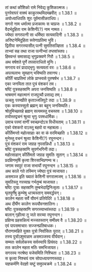 

  
तां कथां कौशिको रामे निवेद्य कुशिकात्मजः।  
पुनरेवापरं वाक्यं काकुत्स्थमिदमब्रवीत् ॥ 1.38.1 ॥   
अयोध्याधिपतिः शूरः पूर्वमासीन्नराधिपः।  
सगरो नाम धर्मात्मा प्रजाकामः स चाप्रजः ॥ 1.38.2 ॥   
वैदर्भदुहिता राम केशिनी(?) नाम नामतः।  
ज्येष्ठा सगरपत्नी सा धर्मिष्ठा सत्यवादिनी ॥ 1.38.3 ॥   
अरिष्टनेमिदुहिता रूपेणाप्रतिमा भुवि।  
द्वितीया सगरस्यासीत् पत्नी सुमतिसञ्ज्ञिता ॥ 1.38.4 ॥   
ताभ्यां सह तथा राजा पत्नीभ्यां तप्तवांस्तपः।  
हिमवन्तं समासाद्य भृगुप्रस्रवणे गिरौ ॥ 1.38.5 ॥   
अथ वर्षशते पूर्णे तपसाराधितो मुनिः।  
सगराय वरं प्रादाद्भृगुः सत्यवतां वरः ॥ 1.38.6 ॥   
अपत्यलाभः सुमहान् भविष्यति तवानघ।  
कीर्तिं चाप्रतिमां लोके प्राप्स्यसे पुरुषर्षभ ॥ 1.38.7 ॥   
एका जनयिता तात पुत्रं वंशकरं तव।  
षष्टिं पुत्रसहस्राणि अपरा जनयिष्यति ॥ 1.38.8 ॥   
भाषमाणं महात्मानं राजपुत्र्यौ प्रसाद्य तम्।  
ऊचतुः परमप्रीते कृताञ्जलिपुटे तदा ॥ 1.38.9 ॥   
एकः कस्यास्सुतो ब्रह्मन् का बहून् जनयिष्यति।  
श्रोतुमिच्छावहे ब्रह्मन् सत्यमस्तु वचस्तव ॥ 1.38.10 ॥   
तयोस्तद्वचनं श्रुत्वा भृगुः परमधार्मिकः।  
उवाच परमां वाणीं स्वच्छन्दोऽत्र विधीयताम् ॥ 1.38.11 ॥   
एको वंशकरो वाऽस्तु बहवो वा महाबलाः।  
कीर्तिमन्तो महोत्साहाः का वा कं वरमिच्छति ॥ 1.38.12 ॥   
मुनेस्तु वचनं श्रुत्वा कैशिनी(?) रघुनन्दन।  
पुत्रं वंशकरं राम जग्राह नृपसन्निधौ ॥ 1.38.13 ॥   
षष्टिं पुत्रसहस्राणि सुपर्णभगिनी तदा।  
महोत्साहान् कीर्तिमतो जग्राह सुमतिः सुतान् ॥ 1.38.14 ॥   
प्रदक्षिणमृषिं कृत्वा शिरसाभिप्रणम्य च।  
जगाम स्वपुरं राजा सभार्यो रघुनन्दन ॥ 1.38.15 ॥   
अथ काले गते तस्मिन् ज्येष्ठा पुत्रं व्यजायत।  
असमञ्ज इति ख्यातं केशिनी सगरात्मजम् ॥ 1.38.16 ॥   
सुमतिस्तु नरव्याघ्र गर्भतुम्बं व्यजायत।  
षष्टिः पुत्राः सहस्राणि तुम्बभेदाद्विनिःसृताः ॥ 1.38.17 ॥   
घृतपूर्णेषु कुम्भेषु धात्र्यस्तान् समवर्द्धयन्।  
कालेन महता सर्वे यौवनं प्रतिपेदिरे ॥ 1.38.18 ॥   
अथ दीर्घेण कालेन रूपयौवनशालिनः।  
षष्टिः पुत्रसहस्राणि सगरस्याभवंस्तदा ॥ 1.38.19 ॥   
बालान् गृहीत्वा तु जले सरय्वा रघुनन्दन।  
प्रक्षिप्य प्रहसन्नित्यं मज्जतस्तान् समीक्ष्य वै ॥ 1.38.20 ॥   
एवं पापसमाचारः सज्जनप्रतिबाधकः।  
पौराणामहिते युक्तः पुत्रो निर्वासितः पुरात् ॥ 1.38.21 ॥   
तस्य पुत्रोंऽशुमान्नाम असमञ्जस्य वीर्यवान्।  
सम्मतः सर्वलोकस्य सर्वस्यापि प्रियंवदः ॥ 1.38.22 ॥   
ततः कालेन महता मतिः समभिजायत।  
सगरस्य नरश्रेष्ठ यजेयमिति निश्चिता ॥ 1.38.23 ॥   
स कृत्वा निश्चयं राम सोपाध्यायगणस्तदा।  
यज्ञकर्मणि वेदज्ञो यष्टुं समुपचक्रमे ॥ 1.38.24 ॥   
